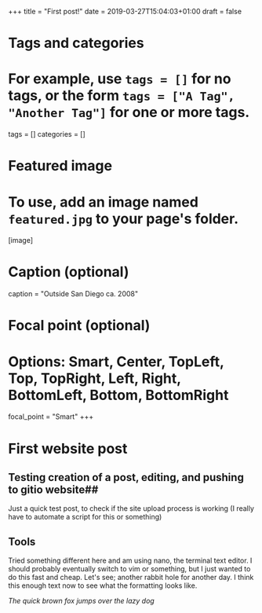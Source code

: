+++
title = "First post!"
date = 2019-03-27T15:04:03+01:00
draft = false

# Tags and categories
# For example, use `tags = []` for no tags, or the form `tags = ["A Tag", "Another Tag"]` for one or more tags.
tags = []
categories = []

# Featured image
# To use, add an image named `featured.jpg` to your page's folder. 
[image]

  # Caption (optional)
  caption = "Outside San Diego ca. 2008"

  # Focal point (optional)
  # Options: Smart, Center, TopLeft, Top, TopRight, Left, Right, BottomLeft, Bottom, BottomRight
  focal_point = "Smart"
+++

# First website post #

## Testing creation of a post, editing, and pushing to gitio website##

Just a quick test post, to check if the site upload process is working (I really have to automate a script for this or something)

## Tools ##

Tried something different here and am using nano, the terminal text editor. I should probably eventually switch to vim or something, but I just wanted to do this fast and cheap. Let's see; another rabbit hole for another day. I think this enough text now to see what the formatting looks like. 

*The quick brown fox jumps over the lazy dog*


